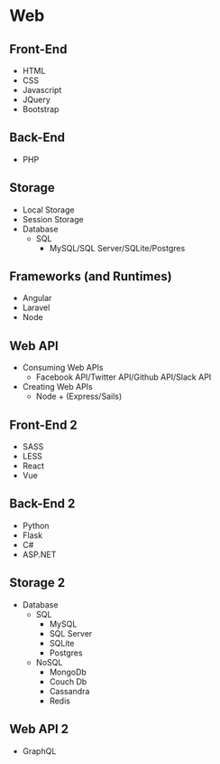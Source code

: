 # Web

## Front-End
* HTML
* CSS
* Javascript
* JQuery
* Bootstrap

## Back-End
* PHP

## Storage
* Local Storage
* Session Storage
* Database
  * SQL
    * MySQL/SQL Server/SQLite/Postgres

## Frameworks (and Runtimes)
* Angular
* Laravel
* Node

## Web API
* Consuming Web APIs
  * Facebook API/Twitter API/Github API/Slack API
* Creating Web APIs
  * Node + (Express/Sails)

## Front-End 2
* SASS
* LESS
* React
* Vue

## Back-End 2
* Python
* Flask
* C#
* ASP.NET

## Storage 2
* Database
  * SQL
    * MySQL
    * SQL Server
    * SQLite
    * Postgres
  * NoSQL
    * MongoDb
    * Couch Db
    * Cassandra
    * Redis

## Web API 2
* GraphQL

